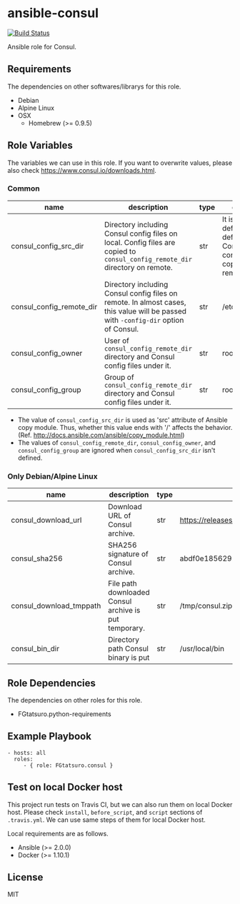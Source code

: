 ansible-consul
====================================

[![Build Status](https://travis-ci.org/FGtatsuro/ansible-consul.svg?branch=master)](https://travis-ci.org/FGtatsuro/ansible-consul)

Ansible role for Consul.

Requirements
------------

The dependencies on other softwares/librarys for this role.

- Debian
- Alpine Linux
- OSX
  - Homebrew (>= 0.9.5)

Role Variables
--------------

The variables we can use in this role. If you want to overwrite values, please also check https://www.consul.io/downloads.html.

### Common

|name|description|type|default|
|---|---|---|---|
|consul_config_src_dir|Directory including Consul config files on local. Config files are copied to `consul_config_remote_dir` directory on remote.|str|It isn't defined in default. No Consul config file is copied to remote.|
|consul_config_remote_dir|Directory including Consul config files on remote. In almost cases, this value will be passed with `-config-dir` option of Consul.|str|/etc/consul.d|
|consul_config_owner|User of `consul_config_remote_dir` directory and Consul config files under it.|str|root|
|consul_config_group|Group of `consul_config_remote_dir` directory and Consul config files under it.|str|root|

- The value of `consul_config_src_dir` is used as 'src' attribute of Ansible copy module. Thus, whether this value ends with '/' affects the behavior. (Ref. http://docs.ansible.com/ansible/copy_module.html)
- The values of `consul_config_remote_dir`, `consul_config_owner`, and `consul_config_group` are ignored when `consul_config_src_dir` isn't defined.

### Only Debian/Alpine Linux

|name|description|type|default|
|---|---|---|---|
|consul_download_url|Download URL of Consul archive.|str|https://releases.hashicorp.com/consul/0.6.4/consul_0.6.4_linux_amd64.zip|
|consul_sha256|SHA256 signature of Consul archive.|str|abdf0e1856292468e2c9971420d73b805e93888e006c76324ae39416edcf0627|
|consul_download_tmppath|File path downloaded Consul archive is put temporary.|str|/tmp/consul.zip|
|consul_bin_dir|Directory path Consul binary is put|str|/usr/local/bin|

Role Dependencies
-----------------

The dependencies on other roles for this role.

- FGtatsuro.python-requirements

Example Playbook
----------------

    - hosts: all
      roles:
         - { role: FGtatsuro.consul }

Test on local Docker host
-------------------------

This project run tests on Travis CI, but we can also run them on local Docker host.
Please check `install`, `before_script`, and `script` sections of `.travis.yml`.
We can use same steps of them for local Docker host.

Local requirements are as follows.

- Ansible (>= 2.0.0)
- Docker (>= 1.10.1)

License
-------

MIT
